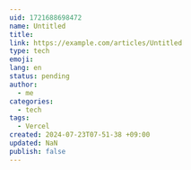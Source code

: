 ```yaml
---
uid: 1721688698472
name: Untitled
title: 
link: https://example.com/articles/Untitled
type: tech
emoji: 
lang: en
status: pending
author:
  - me
categories:
  - tech
tags:
  - Vercel
created: 2024-07-23T07-51-38 +09:00
updated: NaN
publish: false
---
```


# 

